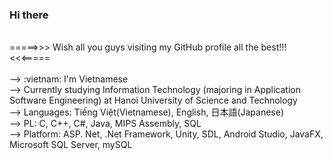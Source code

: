 ### Hi there

<!--
**diepanhng0711/diepanhng0711** is a ✨ _special_ ✨ repository because its `README.md` (this file) appears on your GitHub profile.

Here are some ideas to get you started:

- 🔭 I’m currently working on ...
- 🌱 I’m currently learning ...
- 👯 I’m looking to collaborate on ...
- 🤔 I’m looking for help with ...
- 💬 Ask me about ...
- 📫 How to reach me: ...
- 😄 Pronouns: ...
- ⚡ Fun fact: ...
-->

<br>
=====>>> Wish all you guys visiting my GitHub profile all the best!!! <<<=====
<br>
<br>
--> :vietnam: I'm Vietnamese
<br>
--> Currently studying Information Technology (majoring in Application Software Engineering) at Hanoi University of Science and Technology
<br>
--> Languages: Tiếng Việt(Vietnamese), English, 日本語(Japanese)
<br>
--> PL: C, C++, C#, Java, MIPS Assembly, SQL
<br>
--> Platform: ASP. Net, .Net Framework, Unity, SDL, Android Studio, JavaFX, Microsoft SQL Server, mySQL
<br>
<br>




